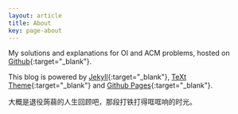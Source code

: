 ```yaml
---
layout: article
title: About
key: page-about
---
```


My solutions and explanations for OI and ACM problems, hosted on [Github](https://github.com/Renovamen/OI-ACM){:target="_blank"}.

This blog is powered by [Jekyll](https://jekyllrb.com/){:target="_blank"}, [TeXt Theme](https://github.com/kitian616/jekyll-TeXt-theme){:target="_blank"} and [Github Pages](https://pages.github.com/){:target="_blank"}.

大概是退役蒟蒻的人生回顾吧，那段打铁打得哐哐响的时光。

